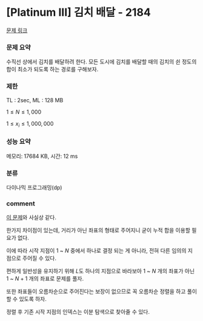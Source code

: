 # [Platinum III] 김치 배달 - 2184

[문제 링크](https://www.acmicpc.net/problem/2184)

### 문제 요약

<p> 수직선 상에서 김치를 배달하려 한다. 모든 도시에 김치를 배달할 때의 김치의 쉰 정도의 합이 최소가 되도록 하는 경로를 구해보자. </p>

### 제한

TL : 2sec, ML : 128 MB

$1 ≤ N ≤ 1,000$

$1 ≤ x_i ≤ 1,000,000$

### 성능 요약

메모리: 17684 KB, 시간: 12 ms

### 분류

다이나믹 프로그래밍(dp)

### comment

[이 문제](https://github.com/pill27211/Baekjoon/tree/main/Platinum/DP/4243_%EB%B3%B4%EC%95%88%20%EC%97%85%EC%B2%B4)와 사실상 같다.

한가지 차이점이 있는데, 거리가 아닌 좌표의 형태로 주어지니 굳이 누적 합을 이용할 필요가 없다.

이에 따라 시작 지점이 $1$ ~ $N$ 중에서 하나로 결정 되는 게 아니라, 전혀 다른 임의의 지점으로 주어질 수 있다.

편하게 일반성을 유지하기 위해 $L$도 하나의 지점으로 바라보아 $1$ ~ $N$ 개의 좌표가 아닌 $1$ ~ $N + 1$ 개의 좌표로 문제를 풀자.

또한 좌표들이 오름차순으로 주어진다는 보장이 없으므로 꼭 오름차순 정렬을 하고 풀이할 수 있도록 하자.

정렬 후 기존 시작 지점의 인덱스는 이분 탐색으로 찾아줄 수 있다.
